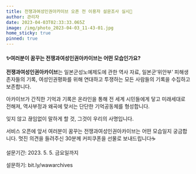 ```yaml
---
title: 전쟁과여성인권아카이브 오픈 전 이용자 설문조사 실시👀
author: 관리자
date: 2023-04-03T02:33:33.065Z
image: /img/photo_2023-04-03_11-43-01.jpg
home_sticky: true
pinned: true
---
```

#### ✨**여러분이 꿈꾸는 전쟁과여성인권아카이브는 어떤 모습인가요?**

**전쟁과여성인권아카이브**는 일본군성노예제도에 관한 역사 자료, 일본군‘위안부’ 피해생존자들의 기록, 여성인권평화를 위해 연대하고 투쟁하는 모든 사람들의 기록을 수집하고 보존합니다. 

아카이브가 간직한 기억과 기록은 온라인을 통해 전 세계 시민들에게 닿고 미래세대로 전해져, 역사부정과 왜곡에 맞서는 단단한 기억공동체를 형성합니다. 

잊지 않고 끊임없이 말하게 할 것, 그것이 우리의 사명입니다. 

서비스 오픈에 앞서 여러분이 꿈꾸는 전쟁과여성인권아카이브는 어떤 모습일지 궁금합니다.
멋진 의견을 들려주신 30분께 커피쿠폰을 선물로 보내드립니다☕     

설문기간: 2023. 5. 5. 금요일까지 

설문하기: bit.ly/wawarchives